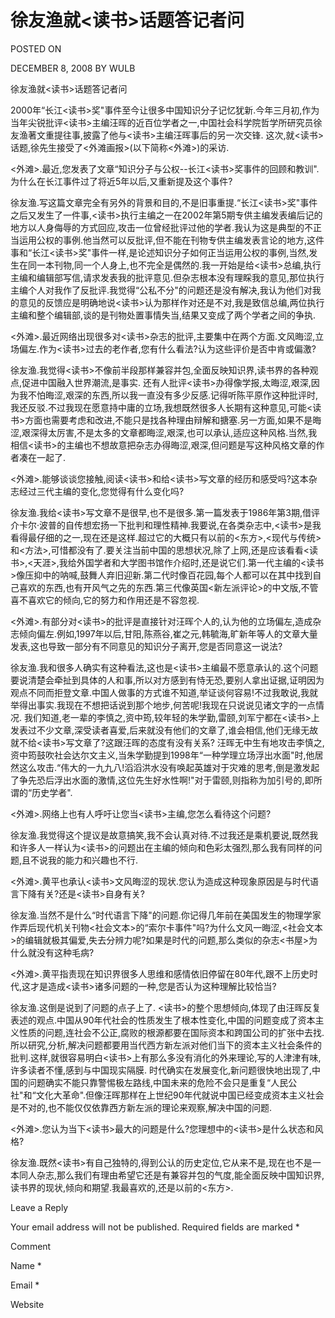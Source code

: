 # 徐友渔就<读书>话题答记者问  
POSTED ON

DECEMBER 8, 2008 BY WULB

徐友渔就<读书>话题答记者问

  2000年“长江<读书>奖"事件至今让很多中国知识分子记忆犹新.今年三月初,作为当年尖锐批评<读书>主编汪晖的近百位学者之一,中国社会科学院哲学所研究员徐友渔著文重提往事,披露了他与<读书>主编汪晖事后的另一次交锋. 这次,就<读书>话题,徐先生接受了<外滩画报>(以下简称<外滩>)的采访.

<外滩>.最近,您发表了文章“知识分子与公权--长江<读书>奖事件的回顾和教训".为什么在长江事件过了将近5年以后,又重新提及这个事件?

徐友渔.写这篇文章完全有另外的背景和目的,不是旧事重提.“长江<读书>奖"事件之后又发生了一件事,<读书>执行主编之一在2002年第5期专供主编发表编后记的地方以人身侮辱的方式回应,攻击一位曾经批评过他的学者.我认为这是典型的不正当运用公权的事例.他当然可以反批评,但不能在刊物专供主编发表言论的地方,这件事和“长江<读书>奖"事件一样,是论述知识分子如何正当运用公权的事例,当然,发生在同一本刊物,同一个人身上,也不完全是偶然的.我一开始是给<读书>总编,执行主编和编辑部写信,请求发表我的批评意见.但杂志根本没有理睬我的意见,那位执行主编个人对我作了反批评.我觉得“公私不分"的问题还是没有解决,我认为他们对我的意见的反馈应是明确地说<读书>认为那样作对还是不对,我是致信总编,两位执行主编和整个编辑部,谈的是刊物处置事情失当,结果又变成了两个学者之间的争执.

<外滩>.最近网络出现很多对<读书>杂志的批评,主要集中在两个方面.文风晦涩,立场偏左.作为<读书>过去的老作者,您有什么看法?认为这些评价是否中肯或偏激?

徐友渔.我觉得<读书>不像前半段那样兼容并包,全面反映知识界,读书界的各种观点,促进中国融入世界潮流,是事实. 还有人批评<读书>办得像学报,太晦涩,艰深,因为我不怕晦涩,艰深的东西,所以我一直没有多少反感.记得听陈平原作这种批评时,我还反驳.不过我现在愿意持中庸的立场,我想既然很多人长期有这种意见,可能<读书>方面也需要考虑和改进,不能只是找各种理由辩解和搪塞.另一方面,如果不是晦涩,艰深得太厉害,不是太多的文章都晦涩,艰深,也可以承认,适应这种风格.当然,我相信<读书>的主编也不想故意把杂志办得晦涩,艰深,但问题是写这种风格文章的作者凑在一起了.

<外滩>.能够谈谈您接触,阅读<读书>和给<读书>写文章的经历和感受吗?这本杂志经过三代主编的变化,您觉得有什么变化吗?

徐友渔.我给<读书>写文章不是很早,也不是很多.第一篇发表于1986年第3期,借评介卡尔·波普的自传想宏扬一下批判和理性精神.我要说,在各类杂志中,<读书>是我看得最仔细的之一,现在还是这样.超过它的大概只有以前的<东方>,<现代与传统>和<方法>,可惜都没有了.要关注当前中国的思想状况,除了上网,还是应该看看<读书>,<天涯>,我给外国学者和大学图书馆作介绍时,还是说它们.第一代主编的<读书>像压抑中的呐喊,鼓舞人弃旧迎新.第二代时像百花园,每个人都可以在其中找到自己喜欢的东西,也有开风气之先的东西.第三代像英国<新左派评论>的中文版,不管喜不喜欢它的倾向,它的努力和作用还是不容忽视.

<外滩>.有部分对<读书>的批评是直接针对汪晖个人的,认为他的立场偏左,造成杂志倾向偏左.例如,1997年以后,甘阳,陈燕谷,崔之元,韩毓海,旷新年等人的文章大量发表,这也导致一部分有不同意见的知识分子离开,您是否同意这一说法?

徐友渔.我和很多人确实有这种看法,这也是<读书>主编最不愿意承认的.这个问题要说清楚会牵扯到具体的人和事,所以对方感到有恃无恐,要别人拿出证据,证明因为观点不同而拒登文章.中国人做事的方式谁不知道,举证谈何容易!不过我敢说,我就举得出事实.我现在不想把话说到那个地步,何苦呢!我现在只说说见诸文字的一点情况. 我们知道,老一辈的李慎之,资中筠,较年轻的朱学勤,雷颐,刘军宁都在<读书>上发表过不少文章,深受读者喜爱,后来就没有他们的文章了,谁会相信,他们无缘无故就不给<读书>写文章了?这跟汪晖的态度有没有关系? 汪晖无中生有地攻击李慎之,资中筠鼓吹社会达尔文主义,当朱学勤提到1998年“一种学理立场浮出水面"时,他居然这么攻击.“伟大的一九九八!滔滔洪水没有唤起英雄对于灾难的思考,倒是激发起了争先恐后浮出水面的激情,这位先生好水性啊!"对于雷颐,则指称为加引号的,即所谓的“历史学者".

<外滩>.网络上也有人呼吁让您当<读书>主编,您怎么看待这个问题?

徐友渔.我觉得这个提议是故意搞笑,我不会认真对待.不过我还是乘机要说,既然我和许多人一样认为<读书>的问题出在主编的倾向和色彩太强烈,那么我有同样的问题,且不说我的能力和兴趣也不行.

<外滩>.黄平也承认<读书>文风晦涩的现状.您认为造成这种现象原因是与时代语言下降有关?还是<读书>自身有关?

徐友渔.当然不是什么“时代语言下降"的问题.你记得几年前在美国发生的物理学家作弄后现代机关刊物<社会文本>的“索尔卡事件"吗?为什么文风一晦涩,<社会文本>的编辑就极其偏爱,失去分辨力呢?如果是时代的问题,那么类似的杂志<书屋>为什么就没有这种毛病?

<外滩>.黄平指责现在知识界很多人思维和感情依旧停留在80年代,跟不上历史时代,这才是造成<读书>诸多问题的一种,您是否认为这种理解比较恰当?

徐友渔.这倒是说到了问题的点子上了. <读书>的整个思想倾向,体现了由汪晖反复表述的观点.中国从90年代社会的性质发生了根本性变化,中国的问题变成了资本主义性质的问题,连社会不公正,腐败的根源都要在国际资本和跨国公司的扩张中去找.所以研究,分析,解决问题都要用当代西方新左派对他们当下的资本主义社会条件的批判.这样,就很容易明白<读书>上有那么多没有消化的外来理论,写的人津津有味,许多读者不懂,感到与中国现实隔膜. 时代确实在发展变化,新问题很快地出现了,中国的问题确实不能只靠警惕极左路线,中国未来的危险不会只是重复“人民公社"和“文化大革命".但像汪晖那样在上世纪90年代就说中国已经变成资本主义社会是不对的,也不能仅仅依靠西方新左派的理论来观察,解决中国的问题.

<外滩>.您认为当下<读书>最大的问题是什么?您理想中的<读书>是什么状态和风格?

徐友渔.既然<读书>有自己独特的,得到公认的历史定位,它从来不是,现在也不是一本同人杂志,那么我们有理由希望它还是有兼容并包的气度,能全面反映中国知识界,读书界的现状,倾向和期望.我最喜欢的,还是以前的<东方>.

Leave a Reply

Your email address will not be published. Required fields are marked *

Comment

Name *

Email *

Website
